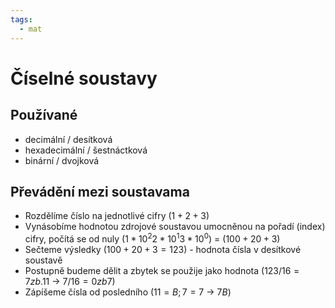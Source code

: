 ```yaml
---
tags:
  - mat
---
```

# Číselné soustavy
## Používané
- decimální / desítková
- hexadecimální / šestnáctková
- binární / dvojková

## Převádění mezi soustavama
- Rozdělíme číslo na jednotlivé cifry ($1 + 2 + 3$)
- Vynásobíme hodnotou zdrojové soustavou umocněnou na pořadí (index) cifry, počítá se od nuly ($1*10^2 2*10^1 3*10^0$) = ($100 + 20 + 3$)
- Sečteme výsledky ($100 + 20 + 3 = 123$) - hodnota čísla v desítkové soustavě
- Postupně budeme dělit a zbytek se použije jako hodnota ($123 / 16 = 7 zb. 11$ -> $7 / 16 = 0 zb 7$)
- Zápíšeme čísla od posledního ($11 = B; 7 = 7$ -> $7B$)
